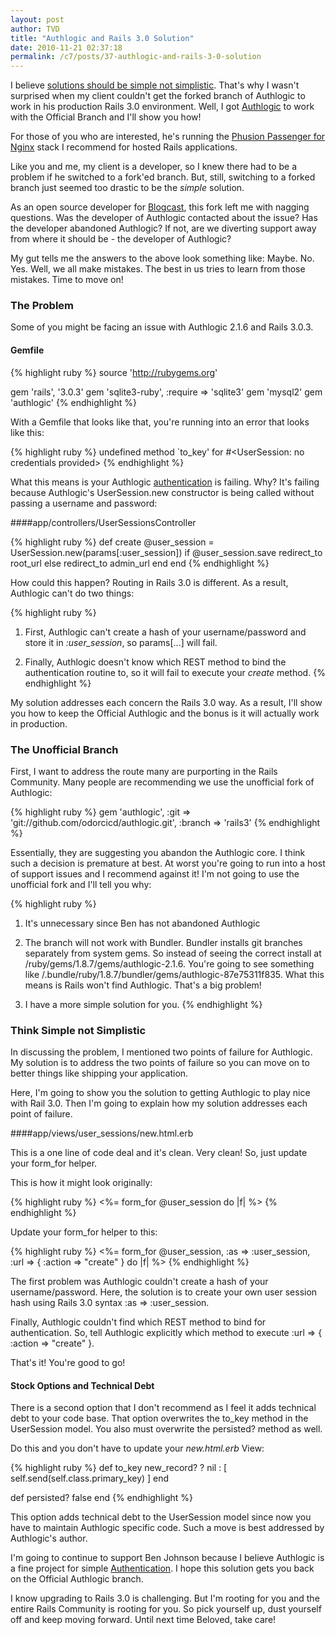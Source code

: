 ```yaml
---
layout: post
author: TVD
title: "Authlogic and Rails 3.0 Solution"
date: 2010-11-21 02:37:18
permalink: /c7/posts/37-authlogic-and-rails-3-0-solution
---
```


I believe [solutions should be simple not simplistic][1]. That's why I wasn't surprised when my client couldn't get the forked branch of Authlogic to work in his production Rails 3.0 environment. Well, I got [Authlogic][2] to work with the Official Branch and I'll show you how!

For those of you who are interested, he's running the [Phusion Passenger for Nginx][3] stack I recommend for hosted Rails applications.

Like you and me, my client is a developer, so I knew there had to be a problem if he switched to a fork'ed branch. But, still, switching to a forked branch just seemed too drastic to be the *simple* solution.

As an open source developer for [Blogcast][4], this fork left me with nagging questions. Was the developer of Authlogic contacted about the issue? Has the developer abandoned Authlogic? If not, are we diverting support away from where it should be - the developer of Authlogic?

My gut tells me the answers to the above look something like: Maybe. No. Yes. Well, we all make mistakes. The best in us tries to learn from those mistakes. Time to move on!

### The Problem
Some of you might be facing an issue with Authlogic 2.1.6 and Rails 3.0.3.

#### Gemfile

{% highlight ruby %}
source 'http://rubygems.org'

gem 'rails', '3.0.3'
gem 'sqlite3-ruby', :require => 'sqlite3'
gem 'mysql2'
gem 'authlogic'
{% endhighlight %}

With a Gemfile that looks like that, you're running into an error that looks like this:

{% highlight ruby %}
undefined method `to_key' for #<UserSession: no credentials provided>
{% endhighlight %}

What this means is your Authlogic [authentication][5] is failing. Why? It's failing because Authlogic's UserSession.new constructor is being called without passing a username and password:

####app/controllers/UserSessionsController

{% highlight ruby %}
def create
  @user_session = UserSession.new(params[:user_session])
  if @user_session.save
    redirect_to root_url
  else
    redirect_to admin_url
  end
end
{% endhighlight %}

How could this happen? Routing in Rails 3.0 is different. As a result, Authlogic can't do two things: 

{% highlight ruby %}
1. First, Authlogic can't create a hash of your username/password and store it in *:user_session*, so params[...] will fail.

2. Finally, Authlogic doesn't know which REST method to bind the authentication routine to, so it will fail to execute your *create* method.
{% endhighlight %}

My solution addresses each concern the Rails 3.0 way. As a result, I'll show you how to keep the Official Authlogic and the bonus is it will actually work in production.

### The Unofficial Branch
First, I want to address the route many are purporting in the Rails Community. Many people are recommending we use the unofficial fork of Authlogic:

{% highlight ruby %}
gem 'authlogic', :git => 'git://github.com/odorcicd/authlogic.git', :branch => 'rails3'
{% endhighlight %}

Essentially, they are suggesting you abandon the Authlogic core. I think such a decision is premature at best. At worst you're going to run into a host of support issues and I recommend against it! I'm not going to use the unofficial fork and I'll tell you why:

{% highlight ruby %}
1. It's unnecessary since Ben has not abandoned Authlogic

2. The branch will not work with Bundler. Bundler installs git branches separately from system gems. So instead of seeing the correct install at /ruby/gems/1.8.7/gems/authlogic-2.1.6. You're going to see something like /.bundle/ruby/1.8.7/bundler/gems/authlogic-87e75311f835. What this means is Rails won't find Authlogic. That's a big problem!

3. I have a more simple solution for you.
{% endhighlight %}

### Think Simple not Simplistic

In discussing the problem, I mentioned two points of failure for Authlogic. My solution is to address the two points of failure so you can move on to better things like shipping your application.

Here, I'm going to show you the solution to getting Authlogic to play nice with Rail 3.0. Then I'm going to explain how my solution addresses each point of failure.

####app/views/user_sessions/new.html.erb

This is a one line of code deal and it's clean. Very clean! So, just update your form_for helper.

This is how it might look originally:

{% highlight ruby %}
<%= form_for @user_session do |f| %>
{% endhighlight %}

Update your form_for helper to this:

{% highlight ruby %}
<%= form_for @user_session, :as => :user_session, :url => { :action => "create" } do |f| %>
{% endhighlight %}

The first problem was Authlogic couldn't create a hash of your username/password. Here, the solution is to create your own user session hash using Rails 3.0 syntax :as => :user_session.

Finally, Authlogic couldn't find which REST method to bind for authentication. So, tell Authlogic explicitly which method to execute :url => { :action => "create" }.

That's it! You're good to go!

#### Stock Options and Technical Debt
There is a second option that I don't recommend as I feel it adds technical debt to your code base. That option overwrites the to_key method in the UserSession model. You also must overwrite the persisted? method as well.

Do this and you don't have to update your *new.html.erb* View:

{% highlight ruby %}
def to_key
  new_record? ? nil : [ self.send(self.class.primary_key) ]
end

def persisted?
  false
end
{% endhighlight %}

This option adds technical debt to the UserSession model since now you have to maintain Authlogic specific code. Such a move is best addressed by Authlogic's author.

I'm going to continue to support Ben Johnson because I believe Authlogic is a fine project for simple [Authentication][6]. I hope this solution gets you back on the Official Authlogic branch.

I know upgrading to Rails 3.0 is challenging. But I'm rooting for you and the entire Rails Community is rooting for you. So pick yourself up, dust yourself off and keep moving forward. Until next time Beloved, take care!


  [1]: https://techoctave.com/posts/36-rails-3-0-rescue-from-routing-error-solution
  [2]: https://github.com/binarylogic/authlogic
  [3]: https://techoctave.com/posts/16-how-to-host-a-rails-app-with-phusion-passenger-for-nginx
  [4]: http://techoctave.com/blogcast
  [5]: https://techoctave.com/posts/34-authentication-vs-authorization
  [6]: https://techoctave.com/posts/34-authentication-vs-authorization
